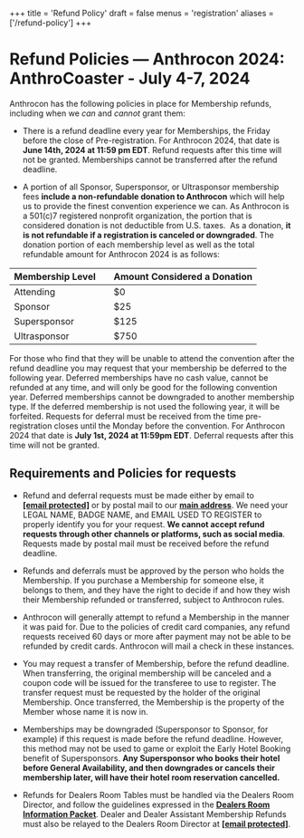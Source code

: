 +++
title = 'Refund Policy'
draft = false
menus = 'registration'
aliases = ['/refund-policy']
+++

# Refund Policies — Anthrocon 2024: AnthroCoaster - July 4-7, 2024
Anthrocon has the following policies in place for Membership refunds, including when we _can_ and _cannot_ grant them:

*   There is a refund deadline every year for Memberships, the Friday before the close of Pre-registration. For Anthrocon 2024, that date is **June 14th, 2024 at 11:59 pm EDT**. Refund requests after this time will not be granted. Memberships cannot be transferred after the refund deadline.


*   A portion of all Sponsor, Supersponsor, or Ultrasponsor membership fees **include a non-refundable donation to Anthrocon** which will help us to provide the finest convention experience we can. As Anthrocon is a 501(c)7 registered nonprofit organization, the portion that is considered donation is not deductible from U.S. taxes.  As a donation, **it is not refundable if a registration is canceled or downgraded**. The donation portion of each membership level as well as the total refundable amount for Anthrocon 2024 is as follows:



|Membership Level|   |Amount Considered a Donation|
|----------------|---|----------------------------|
|Attending       |   |$0                          |
|Sponsor         |   |$25                         |
|Supersponsor    |   |$125                        |
|Ultrasponsor    |   |$750                        |


For those who find that they will be unable to attend the convention after the refund deadline you may request that your membership be deferred to the following year. Deferred memberships have no cash value, cannot be refunded at any time, and will only be good for the following convention year. Deferred memberships cannot be downgraded to another membership type. If the deferred membership is not used the following year, it will be forfeited. Requests for deferral must be received from the time pre-registration closes until the Monday before the convention. For Anthrocon 2024 that date is **July 1st, 2024 at 11:59pm EDT**. Deferral requests after this time will not be granted.

Requirements and Policies for requests
--------------------------------------

*   Refund and deferral requests must be made either by email to [**\[email protected\]**](https://www.anthrocon.org/cdn-cgi/l/email-protection#b0c2d5d6c5ded4c3f0d1dec4d8c2dfd3dfde9edfc2d7) or by postal mail to our [**main address**](https://www.anthrocon.org/contact). We need your LEGAL NAME, BADGE NAME, and EMAIL USED TO REGISTER to properly identify you for your request. **We cannot accept refund requests through other channels or platforms, such as social media**. Requests made by postal mail must be received before the refund deadline.


*   Refunds and deferrals must be approved by the person who holds the Membership. If you purchase a Membership for someone else, it belongs to them, and they have the right to decide if and how they wish their Membership refunded or transferred, subject to Anthrocon rules.

*   Anthrocon will generally attempt to refund a Membership in the manner it was paid for. Due to the policies of credit card companies, any refund requests received 60 days or more after payment may not be able to be refunded by credit cards. Anthrocon will mail a check in these instances.

*   You may request a transfer of Membership, before the refund deadline. When transferring, the original membership will be canceled and a coupon code will be issued for the transferee to use to register. The transfer request must be requested by the holder of the original Membership. Once transferred, the Membership is the property of the Member whose name it is now in.

*   Memberships may be downgraded (Supersponsor to Sponsor, for example) if this request is made before the refund deadline. However, this method may not be used to game or exploit the Early Hotel Booking benefit of Supersponsors. **Any Supersponsor who books their hotel before General Availability, and then downgrades or cancels their membership later, will have their hotel room reservation cancelled.**

*   Refunds for Dealers Room Tables must be handled via the Dealers Room Director, and follow the guidelines expressed in the [**Dealers Room Information Packet**](https://www.anthrocon.org/drip). Dealer and Dealer Assistant Membership Refunds must also be relayed to the Dealers Room Director at [**\[email protected\]**](https://www.anthrocon.org/cdn-cgi/l/email-protection#bcd8d9ddd0d9cecffcddd2c8d4ced3dfd3d292d3cedb).
